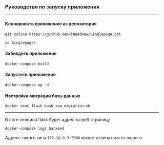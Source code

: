 ### Руководство по запуску приложения

<hr>

#### Клонировать приложение из репозитория

```git colone https://github.com/iNeedNew/Singlepage.git```

```cd Singlepage\```

#### Забилдить приложение

```docker-compose build```

#### Запустить приложение

```docker-compose up -d```

#### Настройка миграции базы данных

```docker exec flask bash run_migration.sh```

<hr>

В логе сервиса flask будет адрес на веб страницу

```docker-compose logs backend```

Адресс такого типа ```172.18.0.3:5000``` может отличаться от вашего
